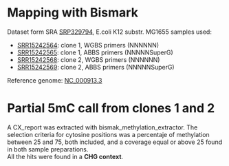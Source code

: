 # Mapping with Bismark

Dataset form SRA [SRP329794](https://www.ncbi.nlm.nih.gov/sra?term=SRP329794), E.coli K12 substr. MG1655 samples used: 
- [SRR15242564](https://www.ncbi.nlm.nih.gov/sra/SRX11548393[accn]): clone 1, WGBS primers (NNNNNN)
- [SRR15242565](https://www.ncbi.nlm.nih.gov/sra/SRX11548394[accn]): clone 1, ABBS primers (NNNNNSuperG)
- [SRR15242568](https://www.ncbi.nlm.nih.gov/sra/SRX11548397[accn]): clone 2, WGBS primers (NNNNNN)
- [SRR15242569](https://www.ncbi.nlm.nih.gov/sra/SRX11548398[accn]): clone 2, ABBS primers (NNNNNSuperG)

Reference genome: [NC_000913.3](https://www.ncbi.nlm.nih.gov/nuccore/NC_000913.3)

# Partial 5mC call from clones 1 and 2

A CX_report was extracted with bismak_methylation_extractor. The selection criteria for cytosine positions was a percentaje of methylation between 25 and 75, both included, and a coverage equal or above 25 found in both sample preparations.  
All the hits were found in a **CHG context**.
